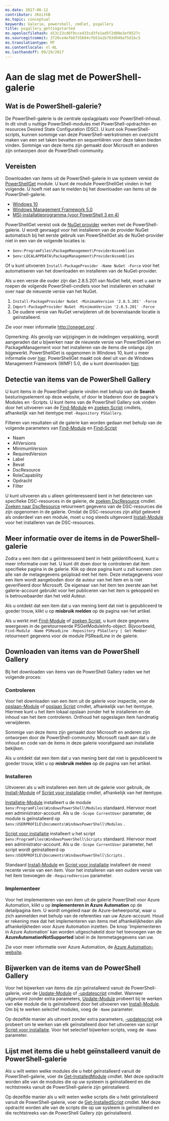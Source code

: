 ```yaml
---
ms.date: 2017-06-12
contributor: JKeithB
ms.topic: conceptual
keywords: Galerie, powershell, cmdlet, psgallery
title: psgallery_gettingstarted
ms.openlocfilehash: d13c23cd6f9cce433cd3fe1ad5f2d00e3ef0527c
ms.sourcegitcommit: 3720ce4efb6735694cfb53a1b793d949af5d1bc5
ms.translationtype: MT
ms.contentlocale: nl-NL
ms.lasthandoff: 09/29/2017
---
```

# <a name="get-started-with-the-powershell-gallery"></a>Aan de slag met de PowerShell-galerie

## <a name="what-is-the-powershell-gallery"></a>Wat is de PowerShell-galerie?

De PowerShell-galerie is de centrale opslagplaats voor PowerShell-inhoud.
In dit vindt u nuttige PowerShell-modules met PowerShell-opdrachten en resources Desired State Configuration (DSC). U kunt ook PowerShell-scripts, kunnen sommige van deze PowerShell-werkstromen en overzicht maken van een set taken bevatten en sequentiëren voor deze taken bieden vinden.
Sommige van deze items zijn gemaakt door Microsoft en anderen zijn ontworpen door de PowerShell-community.

## <a name="requirements"></a>Vereisten

Downloaden van items uit de PowerShell-galerie in uw systeem vereist de [PowerShellGet](http://go.microsoft.com/fwlink/?LinkID=760387&clcid=0x409) module. U kunt de module PowerShellGet vinden in het volgende. U hoeft niet aan te melden bij het downloaden van items uit de PowerShell-galerie.

-   [Windows 10](http://go.microsoft.com/fwlink/?LinkID=624830&clcid=0x409)
-   [Windows Management Framework 5.0](http://go.microsoft.com/fwlink/?LinkId=398175)
-   [MSI-installatieprogramma (voor PowerShell 3 en 4)](http://go.microsoft.com/fwlink/?LinkID=746217&clcid=0x409)

PowerShellGet vereist ook de [NuGet provider](http://go.microsoft.com/fwlink/?LinkId=722208) werken met de PowerShell-galerie. U wordt gevraagd voor het installeren van de provider NuGet automatisch bij het eerste gebruik van PowerShellGet als de NuGet-provider niet in een van de volgende locaties is:

- `$env:ProgramFiles\PackageManagement\ProviderAssemblies`
- `$env:LOCALAPPDATA\PackageManagement\ProviderAssemblies`

Of u kunt uitvoeren `Install-PackageProvider -Name NuGet -Force` voor het automatiseren van het downloaden en installeren van de NuGet-provider.

  
Als u een versie die ouder zijn dan 2.8.5.201 van NuGet hebt, moet u aan te roepen de volgende PowerShell-cmdlets voor het installeren en schakel over naar de nieuwste versie van het NuGet.

1.  `Install-PackageProvider NuGet -MinimumVersion '2.8.5.201' -Force`
2.  `Import-PackageProvider NuGet -MinimumVersion '2.8.5.201' -Force`
3.  De oudere versie van NuGet verwijderen uit de bovenstaande locatie is geïnstalleerd.

Zie voor meer informatie <http://oneget.org/> .

  
Opmerking: Als gevolg van wijzigingen in de indelingen verpakking, wordt aangeraden dat u bijwerken naar de nieuwste versie van PowerShellGet en PackageManagement voor het installeren van de items die onlangs zijn bijgewerkt. PowerShellGet is opgenomen in Windows 10, kunt u meer informatie over [hier](http://go.microsoft.com/fwlink/?LinkID=624830&clcid=0x409).
PowerShellGet maakt ook deel uit van de Windows Management Framework (WMF) 5.0, die u kunt downloaden [hier](http://go.microsoft.com/fwlink/?LinkId=398175).

## <a name="discovering-items-from-the-powershell-gallery"></a>Detectie van items van de PowerShell Gallery

U kunt items in de PowerShell-galerie vinden met behulp van de **Search** besturingselement op deze website, of door te bladeren door de pagina's Modules en -Scripts. U kunt items van de PowerShell Gallery ook vinden door het uitvoeren van de [Find-Module](https://go.microsoft.com/fwlink/?LinkId=821658) en [zoeken Script](https://go.microsoft.com/fwlink/?LinkId=822322) cmdlets, afhankelijk van het itemtype met `-Repository PSGallery`.

Filteren van resultaten uit de galerie kan worden gedaan met behulp van de volgende parameters van [Find-Module](https://go.microsoft.com/fwlink/?LinkId=821658) en [Find-Script](https://go.microsoft.com/fwlink/?LinkId=822322)

- Naam
- AllVersions
- MinimumVersion
- RequiredVersion
- Label
- Bevat
- DscResource
- RoleCapability
- Opdracht
- Filter

U kunt uitvoeren als u alleen geïnteresseerd bent in het detecteren van specifieke DSC-resources in de galerie, de [zoeken DscResource](https://go.microsoft.com/fwlink/?LinkId=517196) cmdlet.
[Zoeken naar DscResource](https://go.microsoft.com/fwlink/?LinkId=517196) retourneert gegevens van de DSC-resources die zijn opgenomen in de galerie. Omdat de DSC-resources zijn altijd geleverd als onderdeel van een module, moet u nog steeds uitgevoerd [Install-Module](https://go.microsoft.com/fwlink/?LinkId=821663) voor het installeren van de DSC-resources.

## <a name="learning-about-items-in-the-powershell-gallery"></a>Meer informatie over de items in de PowerShell-galerie

Zodra u een item dat u geïnteresseerd bent in hebt geïdentificeerd, kunt u meer informatie over het. U kunt dit doen door te controleren dat item specifieke pagina in de galerie. Klik op deze pagina kunt u zult kunnen zien alle van de metagegevens geüpload met het item. Deze metagegevens voor een item wordt aangeboden door de auteur van het item en is niet geverifieerd door Microsoft. De eigenaar van het item ten zeerste aan het galerie-account gebruikt voor het publiceren van het item is gekoppeld en is betrouwbaarder dan het veld Auteur.

Als u ontdekt dat een item dat u van mening bent dat niet is gepubliceerd te goeder trouw, klikt u op **misbruik melden** op de pagina van het artikel.

Als u werkt met [Find-Module](https://go.microsoft.com/fwlink/?LinkId=821658) of [zoeken Script](https://go.microsoft.com/fwlink/?LinkId=822322), u kunt deze gegevens weergeven in de geretourneerde PSGetModuleInfo-object.
Bijvoorbeeld, `Find-Module -Name PSReadLine -Repository PSGallery | Get-Member` retourneert gegevens voor de module PSReadLine in de galerie.

## <a name="downloading-items-from-the-powershell-gallery"></a>Downloaden van items van de PowerShell Gallery

Bij het downloaden van items van de PowerShell Gallery raden we het volgende proces:

### <a name="inspect"></a>Controleren

Voor het downloaden van een item uit de galerie voor inspectie, voer de [opslaan-Module](https://go.microsoft.com/fwlink/?LinkId=821669) of [opslaan Script](https://go.microsoft.com/fwlink/?LinkId=822334) cmdlet, afhankelijk van het itemtype. Hiermee kunt u het item lokaal opslaan zonder het te installeren en de inhoud van het item controleren. Onthoud het opgeslagen item handmatig verwijderen.

Sommige van deze items zijn gemaakt door Microsoft en anderen zijn ontworpen door de PowerShell-community. Microsoft raadt aan dat u de inhoud en code van de items in deze galerie voorafgaand aan installatie bekijken.

Als u ontdekt dat een item dat u van mening bent dat niet is gepubliceerd te goeder trouw, klikt u op **misbruik melden** op de pagina van het artikel.

### <a name="install"></a>Installeren

Uitvoeren als u wilt installeren een item uit de galerie voor gebruik, de [Install-Module](https://go.microsoft.com/fwlink/?LinkId=821663) of [Script voor installatie](https://go.microsoft.com/fwlink/?LinkId=822327) cmdlet, afhankelijk van het itemtype.

[Installatie-Module](https://go.microsoft.com/fwlink/?LinkId=821663) installeert u de module `$env:ProgramFiles\WindowsPowerShell\Modules` standaard. Hiervoor moet een administrator-account. Als u de `-Scope
CurrentUser` parameter, de module is geïnstalleerd op `$env:USERPROFILE\Documents\WindowsPowerShell\Modules` .

[Script voor installatie](https://go.microsoft.com/fwlink/?LinkId=822327) installeert u het script `$env:ProgramFiles\WindowsPowerShell\Scripts` standaard. Hiervoor moet een administrator-account. Als u de `-Scope
CurrentUser` parameter, het script wordt geïnstalleerd op `$env:USERPROFILE\Documents\WindowsPowerShell\Scripts` .

Standaard [Install-Module](https://go.microsoft.com/fwlink/?LinkId=821663) en [Script voor installatie](https://go.microsoft.com/fwlink/?LinkId=822327) installeert de meest recente versie van een item. Voor het installeren van een oudere versie van het item toevoegen de `-RequiredVersion` parameter.

### <a name="deploy"></a>Implementeer

Voor het implementeren van een item uit de galerie PowerShell voor Azure Automation, klikt u op **implementeren in Azure Automation** op de detailpagina item. U wordt omgeleid naar de Azure-beheerportal, waar u zich aanmelden met behulp van de referenties van uw Azure-account. Houd er rekening mee dat het implementeren van items met afhankelijkheden alle afhankelijkheden voor Azure Automation inzetten. De knop 'Implementeren in Azure Automation' kan worden uitgeschakeld door het toevoegen van de **AzureAutomationNotSupported** label in de itemmetagegevens van uw.

Zie voor meer informatie over Azure Automation, de [Azure Automation-website](http://azure.microsoft.com/en-us/services/automation/).

## <a name="updating-items-from-the-powershell-gallery"></a>Bijwerken van de items van de PowerShell Gallery

Voor het bijwerken van items die zijn geïnstalleerd vanuit de PowerShell-galerie, voer de [Update-Module](https://go.microsoft.com/fwlink/?LinkID=398576) of [-updatescript](http://go.microsoft.com/fwlink/?LinkId=619787) cmdlet. Wanneer uitgevoerd zonder extra parameters, [Update-Module](https://go.microsoft.com/fwlink/?LinkID=398576) probeert bij te werken van elke module die is geïnstalleerd door het uitvoeren van [Install-Module](https://go.microsoft.com/fwlink/?LinkId=821663).
Om bij te werken selectief modules, voeg de `-Name` parameter.

Op dezelfde manier als uitvoert zonder extra parameters, [-updatescript](http://go.microsoft.com/fwlink/?LinkId=619787) ook probeert om te werken van elk geïnstalleerd door het uitvoeren van script [Script voor installatie](https://go.microsoft.com/fwlink/?LinkId=822327).
Voor het selectief bijwerken scripts, voeg de `-Name` parameter.

## <a name="list-items-that-you-have-installed-from-the-powershell-gallery"></a>Lijst met items die u hebt geïnstalleerd vanuit de PowerShell-galerie

Als u wilt weten welke modules die u hebt geïnstalleerd vanuit de PowerShell-galerie, voer de [Get-InstalledModule](https://go.microsoft.com/fwlink/?LinkId=526863) cmdlet. Met deze opdracht worden alle van de modules die op uw systeem is geïnstalleerd en die rechtstreeks vanuit de PowerShell-galerie zijn geïnstalleerd.

Op dezelfde manier als u wilt weten welke scripts die u hebt geïnstalleerd vanuit de PowerShell-galerie, voer de [Get-InstalledScript](https://go.microsoft.com/fwlink/?LinkId=619790) cmdlet. Met deze opdracht worden alle van de scripts die op uw systeem is geïnstalleerd en die rechtstreeks van de PowerShell Gallery zijn geïnstalleerd.


